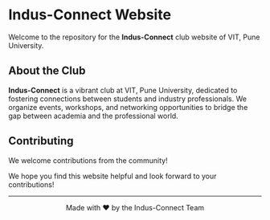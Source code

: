 # Indus-Connect Website

Welcome to the repository for the **Indus-Connect** club website of VIT, Pune University.

## About the Club

**Indus-Connect** is a vibrant club at VIT, Pune University, dedicated to fostering connections between students and industry professionals. We organize events, workshops, and networking opportunities to bridge the gap between academia and the professional world.

## Contributing

We welcome contributions from the community! 

We hope you find this website helpful and look forward to your contributions!

---

<p align="center">
  Made with ❤️ by the Indus-Connect Team
</p>
